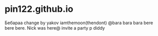 # pin122.github.io
Бебараа
change by yakov
iamthemoon(thendont)
@bara bara bara bere bere bere. Nick was here@
invite a party p diddy
